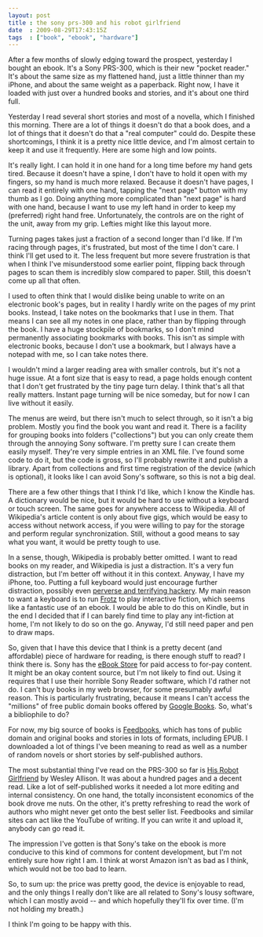 ```yaml
---
layout: post
title : the sony prs-300 and his robot girlfriend
date  : 2009-08-29T17:43:15Z
tags  : ["book", "ebook", "hardware"]
---
```

After a few months of slowly edging toward the prospect, yesterday I bought an
ebook.  It's a Sony PRS-300, which is their new "pocket reader."  It's about
the same size as my flattened hand, just a little thinner than my iPhone, and
about the same weight as a paperback.  Right now, I have it loaded with just
over a hundred books and stories, and it's about one third full.

Yesterday I read several short stories and most of a novella, which I finished
this morning.  There are a lot of things it doesn't do that a book does, and a
lot of things that it doesn't do that a "real computer" could do.  Despite
these shortcomings, I think it is a pretty nice little device, and I'm almost
certain to keep it and use it frequently.  Here are some high and low points.

It's really light.  I can hold it in one hand for a long time before my hand
gets tired.  Because it doesn't have a spine, I don't have to hold it open with
my fingers, so my hand is much more relaxed.  Because it doesn't have pages, I
can read it entirely with one hand, tapping the "next page" button with my
thumb as I go.  Doing anything more complicated than "next page" is hard with
one hand, because I want to use my left hand in order to keep my (preferred)
right hand free.  Unfortunately, the controls are on the right of the unit,
away from my grip.  Lefties might like this layout more.

Turning pages takes just a fraction of a second longer than I'd like.  If I'm
racing through pages, it's frustrated, but most of the time I don't care.  I
think I'll get used to it.  The less frequent but more severe frustration is
that when I think I've misunderstood some earlier point, flipping back through
pages to scan them is incredibly slow compared to paper.  Still, this doesn't
come up all that often.

I used to often think that I would dislike being unable to write on an
electronic book's pages, but in reality I hardly write on the pages of my print
books.  Instead, I take notes on the bookmarks that I use in them.  That means
I can see all my notes in one place, rather than by flipping through the book.
I have a huge stockpile of bookmarks, so I don't mind permanently associating
bookmarks with books.  This isn't as simple with electronic books, because I
don't use a bookmark, but I always have a notepad with me, so I can take notes
there.

I wouldn't mind a larger reading area with smaller controls, but it's not a
huge issue.  At a font size that is easy to read, a page holds enough content
that I don't get frustrated by the tiny page turn delay.  I think that's all
that really matters.  Instant page turning will be nice someday, but for now I
can live without it easily.

The menus are weird, but there isn't much to select through, so it isn't a big
problem.  Mostly you find the book you want and read it.  There is a facility
for grouping books into folders ("collections") but you can only create them
through the annoying Sony software.  I'm pretty sure I can create them easily
myself.  They're very simple entries in an XML file.  I've found some code to
do it, but the code is gross, so I'll probably rewrite it and publish a
library.  Apart from collections and first time registration of the device
(which is optional), it looks like I can avoid Sony's software, so this is not
a big deal.

There are a few other things that I think I'd like, which I know the Kindle
has.  A dictionary would be nice, but it would be hard to use without a
keyboard or touch screen.  The same goes for anywhere access to Wikipedia.  All
of Wikipedia's article content is only about five gigs, which would be easy to
access without network access, if you were willing to pay for the storage and
perform regular synchronization.  Still, without a good means to say what you
want, it would be pretty tough to use.

In a sense, though, Wikipedia is probably better omitted.  I want to read books
on my reader, and Wikipedia is just a distraction.  It's a very fun
distraction, but I'm better off without it in this context.  Anyway, I have my
iPhone, too.  Putting a full keyboard would just encourage further distraction,
possibly even [perverse and terrifying
hackery](http://blog.fsck.com/2009/07/new-kindle-features.html).  My main
reason to want a keyboard is to run [Frotz](http://frotz.sourceforge.net/) to
play interactive fiction, which seems like a fantastic use of an ebook.  I
would be able to do this on Kindle, but in the end I decided that if I can
barely find time to play any int-fiction at home, I'm not likely to do so on
the go.  Anyway, I'd still need paper and pen to draw maps.

So, given that I have this device that I think is a pretty decent (and
affordable) piece of hardware for reading, is there enough stuff to read?  I
think there is.  Sony has the [eBook Store](http://ebookstore.sony.com/) for
paid access to for-pay content.  It might be an okay content source, but I'm
not likely to find out.  Using it requires that I use their horrible Sony
Reader software, which I'd rather not do.  I can't buy books in my web browser,
for some presumably awful reason.  This is particularly frustrating, because it
means I can't access the "millions" of free public domain books offered by
[Google Books](http://books.google.com/).  So, what's a bibliophile to do?

For now, my big source of books is [Feedbooks](http://www.feedbooks.com/),
which has tons of public domain and original books and stories in lots of
formats, including EPUB.  I downloaded a lot of things I've been meaning to
read as well as a number of random novels or short stories by self-published
authors.

The most substantial thing I've read on the PRS-300 so far is [His Robot
Girlfriend](http://feedbooks.com/userbook/5854) by Wesley Allison.  It was
about a hundred pages and a decent read.  Like a lot of self-published works it
needed a lot more editing and internal consistency.  On one hand, the totally
inconsistent economics of the book drove me nuts.  On the other, it's pretty
refreshing to read the work of authors who might never get onto the best
seller list.  Feedbooks and similar sites can act like the YouTube of writing.
If you can write it and upload it, anybody can go read it.

The impression I've gotten is that Sony's take on the ebook is more conducive
to this kind of commons for content development, but I'm not entirely sure how
right I am.  I think at worst Amazon isn't as bad as I think, which would not
be too bad to learn.

So, to sum up:  the price was pretty good, the device is enjoyable to read, and
the only things I really don't like are all related to Sony's lousy software,
which I can mostly avoid -- and which hopefully they'll fix over time.  (I'm
not holding my breath.)

I think I'm going to be happy with this.

